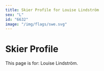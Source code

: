 ```yaml
---
title: Skier Profile for Louise Lindström
sex: "L"
id: "6632"
image: "/img/flags/swe.svg" 
---
```


# Skier Profile

This page is for: Louise Lindström.
    